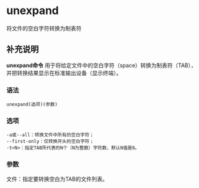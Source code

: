 unexpand
===

将文件的空白字符转换为制表符

## 补充说明

**unexpand命令** 用于将给定文件中的空白字符（space）转换为制表符（TAB），并把转换结果显示在标准输出设备（显示终端）。

### 语法  

```
unexpand(选项)(参数)
```

### 选项  

```
-a或--all：转换文件中所有的空白字符；
--first-only：仅转换开头的空白字符；
-t<N>：指定TAB所代表的N个（N为整数）字符数，默认N值是8。
```

### 参数  

文件：指定要转换空白为TAB的文件列表。


<!-- Linux命令行搜索引擎：https://jaywcjlove.github.io/linux-command/ -->